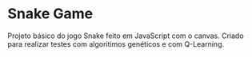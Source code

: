 # Snake Game

Projeto básico do jogo Snake feito em JavaScript com o canvas. Criado para realizar testes com algoritimos genéticos e com Q-Learning.
